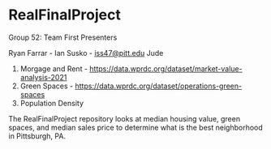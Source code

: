 # RealFinalProject
Group 52: Team First Presenters

Ryan Farrar - 
Ian Susko - iss47@pitt.edu
Jude 

1. Morgage and Rent - https://data.wprdc.org/dataset/market-value-analysis-2021
2. Green Spaces - https://data.wprdc.org/dataset/operations-green-spaces
3. Population Density

The RealFinalProject repository looks at median housing value, green spaces, and median sales price to determine what is the best neighborhood in Pittsburgh, PA.
